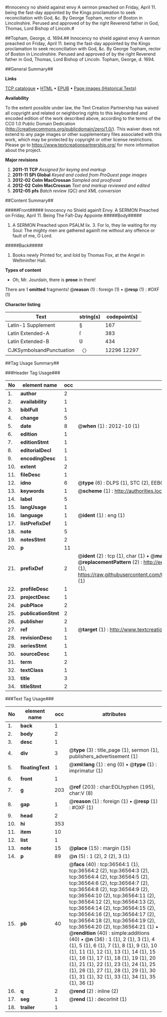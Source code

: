 #Innocency no shield against envy A sermon preached on Friday, April 11. being the fast-day appointed by the Kings proclamation to seek reconciliation with God, &c. By George Topham, rector of Boston in Lincolnshire. Perused and approved of by the right Reverend father in God, Thomas, Lord Bishop of Lincoln.#

##Topham, George, d. 1694.##
Innocency no shield against envy A sermon preached on Friday, April 11. being the fast-day appointed by the Kings proclamation to seek reconciliation with God, &c. By George Topham, rector of Boston in Lincolnshire. Perused and approved of by the right Reverend father in God, Thomas, Lord Bishop of Lincoln.
Topham, George, d. 1694.

##General Summary##

**Links**

[TCP catalogue](http://www.ota.ox.ac.uk/tcp/)  • 
[HTML](http://tei.it.ox.ac.uk/tcp/Texts-HTML/free/A62/A62951.html)  • 
[EPUB](http://tei.it.ox.ac.uk/tcp/Texts-EPUB/free/A62/A62951.epub) • 
[Page images (Historical Texts)](https://historicaltexts.jisc.ac.uk/eebo-99832095e)

**Availability**

To the extent possible under law, the Text Creation Partnership has waived all copyright and related or neighboring rights to this keyboarded and encoded edition of the work described above, according to the terms of the CC0 1.0 Public Domain Dedication (http://creativecommons.org/publicdomain/zero/1.0/). This waiver does not extend to any page images or other supplementary files associated with this work, which may be protected by copyright or other license restrictions. Please go to https://www.textcreationpartnership.org/ for more information about the project.

**Major revisions**

1. __2011-11__ __TCP__ *Assigned for keying and markup*
1. __2011-11__ __SPi Global__ *Keyed and coded from ProQuest page images*
1. __2012-02__ __Colm MacCrossan__ *Sampled and proofread*
1. __2012-02__ __Colm MacCrossan__ *Text and markup reviewed and edited*
1. __2012-05__ __pfs__ *Batch review (QC) and XML conversion*

##Content Summary##

#####Front#####
Innocency no Shield againſt Envy. A SERMON Preached on Friday, April 11. Being The Faſt-Day Appointe
#####Body#####

1. A SERMON Preached upon PSALM lix. 3. For lo, they lie waiting for my Soul: The mighty men are gathered againſt me without any offence or fault of me, O Lord.

#####Back#####

1. Books newly Printed for, and ſold by Thomas Fox, at the Angel in Weſtminſter Hall.

**Types of content**

  * Oh, Mr. Jourdain, there is **prose** in there!

There are 1 **omitted** fragments! 
 @__reason__ (1) : foreign (1)  •  @__resp__ (1) : #OXF (1)

**Character listing**


|Text|string(s)|codepoint(s)|
|---|---|---|
|Latin-1 Supplement|§|167|
|Latin Extended-A|ſ|383|
|Latin Extended-B|Ʋ|434|
|CJKSymbolsandPunctuation|〈〉|12296 12297|

##Tag Usage Summary##

###Header Tag Usage###

|No|element name|occ|attributes|
|---|---|---|---|
|1.|__author__|2||
|2.|__availability__|1||
|3.|__biblFull__|1||
|4.|__change__|5||
|5.|__date__|8| @__when__ (1) : 2012-10 (1)|
|6.|__edition__|1||
|7.|__editionStmt__|1||
|8.|__editorialDecl__|1||
|9.|__encodingDesc__|1||
|10.|__extent__|2||
|11.|__fileDesc__|1||
|12.|__idno__|6| @__type__ (6) : DLPS (1), STC (2), EEBO-CITATION (1), PROQUEST (1), VID (1)|
|13.|__keywords__|1| @__scheme__ (1) : http://authorities.loc.gov/ (1)|
|14.|__label__|5||
|15.|__langUsage__|1||
|16.|__language__|1| @__ident__ (1) : eng (1)|
|17.|__listPrefixDef__|1||
|18.|__note__|5||
|19.|__notesStmt__|2||
|20.|__p__|11||
|21.|__prefixDef__|2| @__ident__ (2) : tcp (1), char (1)  •  @__matchPattern__ (2) : ([0-9\-]+):([0-9IVX]+) (1), (.+) (1)  •  @__replacementPattern__ (2) : http://eebo.chadwyck.com/downloadtiff?vid=$1&page=$2 (1), https://raw.githubusercontent.com/textcreationpartnership/Texts/master/tcpchars.xml#$1 (1)|
|22.|__profileDesc__|1||
|23.|__projectDesc__|1||
|24.|__pubPlace__|2||
|25.|__publicationStmt__|2||
|26.|__publisher__|2||
|27.|__ref__|1| @__target__ (1) : http://www.textcreationpartnership.org/docs/. (1)|
|28.|__revisionDesc__|1||
|29.|__seriesStmt__|1||
|30.|__sourceDesc__|1||
|31.|__term__|2||
|32.|__textClass__|1||
|33.|__title__|3||
|34.|__titleStmt__|2||


###Text Tag Usage###

|No|element name|occ|attributes|
|---|---|---|---|
|1.|__back__|1||
|2.|__body__|2||
|3.|__desc__|1||
|4.|__div__|3| @__type__ (3) : title_page (1), sermon (1), publishers_advertisement (1)|
|5.|__floatingText__|1| @__xml:lang__ (1) : eng (0)  •  @__type__ (1) : imprimatur (1)|
|6.|__front__|1||
|7.|__g__|203| @__ref__ (203) : char:EOLhyphen (195), char:V (8)|
|8.|__gap__|1| @__reason__ (1) : foreign (1)  •  @__resp__ (1) : #OXF (1)|
|9.|__head__|2||
|10.|__hi__|353||
|11.|__item__|10||
|12.|__list__|1||
|13.|__note__|15| @__place__ (15) : margin (15)|
|14.|__p__|89| @__n__ (5) : 1 (2), 2 (2), 3 (1)|
|15.|__pb__|40| @__facs__ (40) : tcp:36564:1 (1), tcp:36564:2 (2), tcp:36564:3 (2), tcp:36564:4 (2), tcp:36564:5 (2), tcp:36564:6 (2), tcp:36564:7 (2), tcp:36564:8 (2), tcp:36564:9 (2), tcp:36564:10 (2), tcp:36564:11 (2), tcp:36564:12 (2), tcp:36564:13 (2), tcp:36564:14 (2), tcp:36564:15 (2), tcp:36564:16 (2), tcp:36564:17 (2), tcp:36564:18 (2), tcp:36564:19 (2), tcp:36564:20 (2), tcp:36564:21 (1)  •  @__rendition__ (40) : simple:additions (40)  •  @__n__ (36) : 1 (1), 2 (1), 3 (1), 4 (1), 5 (1), 6 (1), 7 (1), 8 (1), 9 (1), 10 (1), 11 (1), 12 (1), 13 (1), 14 (1), 15 (1), 16 (1), 17 (1), 18 (1), 19 (1), 20 (1), 21 (1), 22 (1), 23 (1), 24 (1), 25 (1), 26 (1), 27 (1), 28 (1), 29 (1), 30 (1), 31 (1), 32 (1), 33 (1), 34 (1), 35 (1), 36 (1)|
|16.|__q__|2| @__rend__ (2) : inline (2)|
|17.|__seg__|1| @__rend__ (1) : decorInit (1)|
|18.|__trailer__|1||
